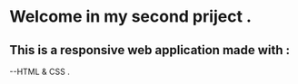 # Welcome in my second priject .

## This is a responsive web application made with :

--HTML & CSS .

